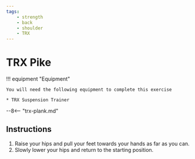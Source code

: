 ```yaml
---
tags:
    - strength
    - back
    - shoulder
    - TRX
---
```


# TRX Pike

!!! equipment "Equipment"

    You will need the following equipment to complete this exercise
    
    * TRX Suspension Trainer

--8<-- "trx-plank.md"

## Instructions

1. Raise your hips and pull your feet towards your hands as far as you can.
2. Slowly lower your hips and return to the starting position.
